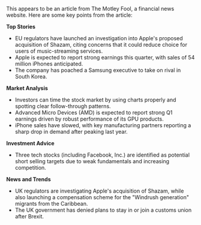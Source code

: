This appears to be an article from The Motley Fool, a financial news website. Here are some key points from the article:

**Top Stories**

* EU regulators have launched an investigation into Apple's proposed acquisition of Shazam, citing concerns that it could reduce choice for users of music-streaming services.
* Apple is expected to report strong earnings this quarter, with sales of 54 million iPhones anticipated.
* The company has poached a Samsung executive to take on rival in South Korea.

**Market Analysis**

* Investors can time the stock market by using charts properly and spotting clear follow-through patterns.
* Advanced Micro Devices (AMD) is expected to report strong Q1 earnings driven by robust performance of its GPU products.
* iPhone sales have slowed, with key manufacturing partners reporting a sharp drop in demand after peaking last year.

**Investment Advice**

* Three tech stocks (including Facebook, Inc.) are identified as potential short selling targets due to weak fundamentals and increasing competition.

**News and Trends**

* UK regulators are investigating Apple's acquisition of Shazam, while also launching a compensation scheme for the "Windrush generation" migrants from the Caribbean.
* The UK government has denied plans to stay in or join a customs union after Brexit.
